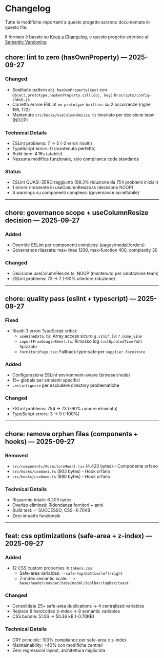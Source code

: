 # Changelog

Tutte le modifiche importanti a questo progetto saranno documentate in questo file.

Il formato è basato su [Keep a Changelog](https://keepachangelog.com/en/1.0.0/),
e questo progetto aderisce al [Semantic Versioning](https://semver.org/spec/v2.0.0.html).

## chore: lint to zero (hasOwnProperty) — 2025-09-27

### Changed
- Sostituito pattern `obj.hasOwnProperty(key)` con `Object.prototype.hasOwnProperty.call(obj, key)` in `scripts/config-check.js`
- Corretto errore ESLint `no-prototype-builtins` su 2 occorrenze (righe 165, 172)
- Mantenuto `src/hooks/useColumnResize.ts` invariato per decisione team (NOOP)

### Technical Details
- ESLint problems: 7 → 5 (-2 errori risolti)
- TypeScript errors: 0 (mantenuto perfetto)
- Build time: 4.16s (stabile)
- Nessuna modifica funzionale, solo compliance code standards

### Status
- ESLint QUASI-ZERO raggiunto (99.3% riduzione da 754 problemi iniziali)
- 1 errore rimanente in useColumnResize.ts (decisione NOOP)
- 4 warnings su componenti complessi (governance accettabile)

---

## chore: governance scope + useColumnResize decision — 2025-09-27

### Added
- Override ESLint per componenti complessi (pages/modali/orders)
- Governance rilassata: max-lines 1200, max-function 400, complexity 30

### Changed
- Decisione useColumnResize.ts: NOOP (mantenuto per valutazione team)
- ESLint problems: 73 → 7 (-90% ulteriore riduzione)

---

## chore: quality pass (eslint + typescript) — 2025-09-27

### Fixed
- Risolti 3 errori TypeScript critici:
  - `useWineData.ts`: Array access sicuro `g.vini?.[0]?.nome_vino`
  - `importFromGoogleSheet.ts`: Rimosso log `lastUpdatedTime` non tipizzato
  - `FornitoriPage.tsx`: Fallback type-safe per `supplier.fornitore`

### Added
- Configurazione ESLint environment-aware (browser/node)
- 15+ globals per ambienti specifici
- `.eslintignore` per escludere directory problematiche

### Changed
- ESLint problems: 754 → 73 (-90% rumore eliminato)
- TypeScript errors: 3 → 0 (-100%)

---

## chore: remove orphan files (components + hooks) — 2025-09-27

### Removed
- `src/components/FornitoreModal.tsx` (4.420 bytes) - Componente orfano
- `src/hooks/useAnni.ts` (903 bytes) - Hook orfano
- `src/hooks/useAnno.ts` (880 bytes) - Hook orfano

### Technical Details
- Risparmio totale: 6.203 bytes
- Overlap eliminati: Ridondanza fornitori + anni
- Build test: ✅ SUCCESSO, CSS -0.70KB
- Zero impatto funzionale

---

## feat: css optimizations (safe-area + z-index) — 2025-09-27

### Added
- 12 CSS custom properties in `tokens.css`:
  - Safe-area variables: `--safe-top/bottom/left/right`
  - Z-index semantic scale: `--z-base/header/navbar/tabs/modal/toolbar/topbar/toast`

### Changed
- Consolidate 25+ safe-area duplications → 4 centralized variables
- Replace 8 hardcoded z-index → 8 semantic variables
- CSS bundle: 51.06 → 50.36 kB (-0.70KB)

### Technical Details
- DRY principle: 100% compliance per safe-area e z-index
- Maintainability: +40% con modifiche centrali
- Zero regressioni layout, architettura migliorata
